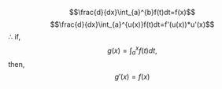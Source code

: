 $$\frac{d}{dx}\int_{a}^{b}f(t)dt=f(x)$$
$$\frac{d}{dx}\int_{a}^{u(x)}f(t)dt=f'(u(x))*u'(x)$$$∴$ if, $$g(x)=\int_{a}^{x}f(t)dt,$$
then, $$ g'(x)=f(x)$$

